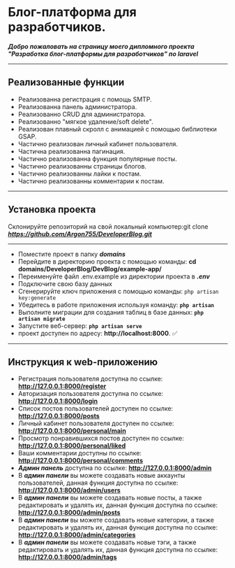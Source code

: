 # Блог-платформа для разработчиков.
***Добро пожаловать на страницу моего дипломного проекта "Разработка блог-платформы для разработчиков" по laravel***
___
## **Реализованные функции**
+ Реализованна регистрация с помощь SMTP.
+ Реализованна панель администратора.
+ Реализованно CRUD для администратора.
+ Реализованно "мягкое удаление/soft delete".
+ Реализован плавный скролл с анимацией с помощью библиотеки GSAP.
+ Частично реализован личный кабинет пользователя.
+ Частична реализованна пагинация.
+ Частично реализованна функция популярные посты.
+ Частично реализованны страницы блогов.
+ Частично реализованны лайки к постам.
+ Частично реализованны комментарии к постам.
___
## **Установка проекта**
Склонируйте репозиторий на свой локальный компьютер:git clone ___https://github.com/Argon755/DeveloperBlog.git___
___
+ Поместите проект в папку ***domains***
+ Перейдите в директорию проекта с помощью команды: __cd domains/DeveloperBlog/DevBlog/example-app/__
+ Переименуйте файл .env.example из директории проекта в ***.env***
+ Подключите свою базу данных
+ Сгенерируйте ключ приложения с помощью команды: `php artisan key:generate`
+ Убедитесь в работе приложения используя команду: __`php artisan`__
+ Выполните миграции для создания таблиц в базе данных: __`php artisan migrate`__
+ Запустите веб-сервер: __`php artisan serve`__
+ проект доступен по адресу: __http://localhost:8000__. :white_check_mark:
____
## **Инструкция к web-приложению**
+ Регистрация пользователя доступна по ссылке: __http://127.0.0.1:8000/register__
+ Авторизация пользователя доступна по ссылке: __http://127.0.0.1:8000/login__
+ Список постов пользователей доступен по ссылке: __http://127.0.0.1:8000/posts__ 
+ Личный кабинет пользователя доступен по ссылке: __http://127.0.0.1:8000/personal/main__
+ Просмотр понравившихся постов доступен по ссылке: __http://127.0.0.1:8000/personal/liked__
+ Ваши комментарии доступны по ссылке: __http://127.0.0.1:8000/personal/comments__
+ ***Админ панель*** доступна по ссылке: __http://127.0.0.1:8000/admin__
+ В ***админ панели*** вы можете создавать новые аккаунты пользователей, данная функция доступна по ссылке: __http://127.0.0.1:8000/admin/users__ 
+ В ***админ панели*** вы можете создавать новые посты, а также редактировать и удалять их, данная функция доступна по ссылке: __http://127.0.0.1:8000/admin/posts__ 
+ В ***админ панели*** вы можете создавать новые категории, а также редактировать и удалять их, данная функция доступна по ссылке: __http://127.0.0.1:8000/admin/categories__ 
+ В ***админ панели*** вы можете создавать новые тэги, а также редактировать и удалять их, данная функция доступна по ссылке: __http://127.0.0.1:8000/admin/tags__ 
